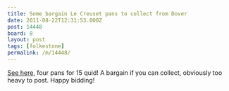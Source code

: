 ```yaml
---
title: Some bargain Le Creuset pans to collect from Dover
date: 2011-08-22T12:31:53.000Z
post: 14448
board: 8
layout: post
tags: [folkestone]
permalink: /m/14448/
---
```

<a href="http://www.ebay.co.uk/itm/ws/eBayISAPI.dll?ViewItem&item=280727458450&ssPageName=ADME:B:SS:GB:1123">See here</a>, four pans for 15 quid! A bargain if you can collect, obviously too heavy to post. Happy bidding!
